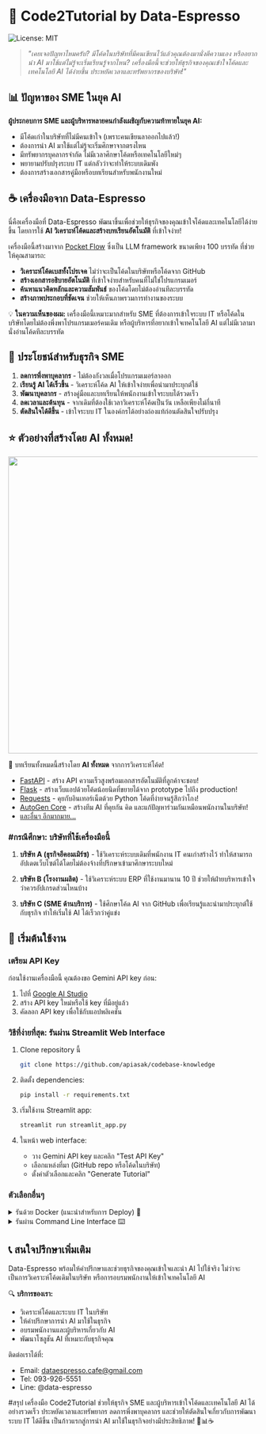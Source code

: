 # 🚀 Code2Tutorial by Data-Espresso

![License: MIT](https://img.shields.io/badge/License-MIT-yellow.svg)

> *"เคยเจอปัญหาไหมครับ? มีโค้ดในบริษัทที่มีคนเขียนไว้แล้วคุณต้องมานั่งตีความเอง หรืออยากนำ AI มาใช้แต่ไม่รู้จะเริ่มเรียนรู้จากไหน? เครื่องมือนี้จะช่วยให้ธุรกิจของคุณเข้าใจโค้ดและเทคโนโลยี AI ได้ง่ายขึ้น ประหยัดเวลาและทรัพยากรของบริษัท!"*


## 📊 ปัญหาของ SME ในยุค AI

**ผู้ประกอบการ SME และผู้บริหารหลายคนกำลังเผชิญกับความท้าทายในยุค AI:**

- มีโค้ดเก่าในบริษัทที่ไม่มีคนเข้าใจ (เพราะคนเขียนลาออกไปแล้ว!)
- ต้องการนำ AI มาใช้แต่ไม่รู้จะเริ่มศึกษาจากตรงไหน
- มีทรัพยากรบุคลากรจำกัด ไม่มีเวลาศึกษาโค้ดหรือเทคโนโลยีใหม่ๆ
- พยายามปรับปรุงระบบ IT แต่กลัวว่าจะทำให้ระบบเดิมพัง
- ต้องการสร้างเอกสารคู่มือหรือบทเรียนสำหรับพนักงานใหม่

## ☕ เครื่องมือจาก Data-Espresso

นี่คือเครื่องมือที่ Data-Espresso พัฒนาขึ้นเพื่อช่วยให้ธุรกิจของคุณเข้าใจโค้ดและเทคโนโลยีได้ง่ายขึ้น โดยการใช้ **AI วิเคราะห์โค้ดและสร้างบทเรียนอัตโนมัติ** ที่เข้าใจง่าย!

เครื่องมือนี้สร้างมาจาก [Pocket Flow](https://github.com/The-Pocket/PocketFlow) ซึ่งเป็น LLM framework ขนาดเพียง 100 บรรทัด ที่ช่วยให้คุณสามารถ:

- **วิเคราะห์โค้ดเบสทั้งโปรเจค** ไม่ว่าจะเป็นโค้ดในบริษัทหรือโค้ดจาก GitHub
- **สร้างเอกสารอธิบายอัตโนมัติ** ที่เข้าใจง่ายสำหรับคนที่ไม่ใช่โปรแกรมเมอร์
- **ค้นหาแนวคิดหลักและความสัมพันธ์** ของโค้ดโดยไม่ต้องอ่านทีละบรรทัด
- **สร้างภาพประกอบที่ชัดเจน** ช่วยให้เห็นภาพรวมการทำงานของระบบ

💡 **ในความเห็นของผม:** เครื่องมือนี้เหมาะมากสำหรับ SME ที่ต้องการเข้าใจระบบ IT หรือโค้ดในบริษัทโดยไม่ต้องพึ่งพาโปรแกรมเมอร์คนเดิม หรือผู้บริหารที่อยากเข้าใจเทคโนโลยี AI แต่ไม่มีเวลามานั่งอ่านโค้ดทีละบรรทัด

## 🎯 ประโยชน์สำหรับธุรกิจ SME

1. **ลดการพึ่งพาบุคลากร** - ไม่ต้องกังวลเมื่อโปรแกรมเมอร์ลาออก
2. **เรียนรู้ AI ได้เร็วขึ้น** - วิเคราะห์โค้ด AI ให้เข้าใจง่ายเพื่อนำมาประยุกต์ใช้
3. **พัฒนาบุคลากร** - สร้างคู่มือและบทเรียนให้พนักงานเข้าใจระบบได้รวดเร็ว
4. **ลดเวลาและต้นทุน** - จากเดิมที่ต้องใช้เวลาวิเคราะห์โค้ดเป็นวัน เหลือเพียงไม่กี่นาที
5. **ตัดสินใจได้ดีขึ้น** - เข้าใจระบบ IT ในองค์กรได้อย่างถ่องแท้ก่อนตัดสินใจปรับปรุง

## ⭐ ตัวอย่างที่สร้างโดย AI ทั้งหมด!

<p align="center">
    <img
      src="./assets/example.png" width="600"
    />
</p>

🤯 บทเรียนทั้งหมดนี้สร้างโดย **AI ทั้งหมด** จากการวิเคราะห์โค้ด!

- [FastAPI](https://the-pocket.github.io/PocketFlow-Tutorial-Codebase-Knowledge/FastAPI) - สร้าง API ความเร็วสูงพร้อมเอกสารอัตโนมัติที่ลูกค้าจะชอบ!
- [Flask](https://the-pocket.github.io/PocketFlow-Tutorial-Codebase-Knowledge/Flask) - สร้างเว็บแอปด้วยโค้ดน้อยนิดที่ขยายได้จาก prototype ไปถึง production!
- [Requests](https://the-pocket.github.io/PocketFlow-Tutorial-Codebase-Knowledge/Requests) - คุยกับอินเทอร์เน็ตด้วย Python โค้ดที่ง่ายจนรู้สึกว่าโกง!
- [AutoGen Core](https://the-pocket.github.io/PocketFlow-Tutorial-Codebase-Knowledge/AutoGen%20Core) - สร้างทีม AI ที่คุยกัน คิด และแก้ปัญหาร่วมกันเหมือนพนักงานในบริษัท!
- [และอื่นๆ อีกมากมาย...](https://github.com/The-Pocket/PocketFlow-Tutorial-Codebase-Knowledge/discussions)

### #กรณีศึกษา: บริษัทที่ใช้เครื่องมือนี้

1. **บริษัท A (ธุรกิจอีคอมเมิร์ซ)** - ใช้วิเคราะห์ระบบเดิมที่พนักงาน IT คนเก่าสร้างไว้ ทำให้สามารถอัปเดตเว็บไซต์ได้โดยไม่ต้องจ้างที่ปรึกษาเข้ามาศึกษาระบบใหม่
   
2. **บริษัท B (โรงงานผลิต)** - ใช้วิเคราะห์ระบบ ERP ที่ใช้งานมานาน 10 ปี ช่วยให้ฝ่ายบริหารเข้าใจว่าควรอัปเกรดส่วนไหนบ้าง

3. **บริษัท C (SME ด้านบริการ)** - ใช้ศึกษาโค้ด AI จาก GitHub เพื่อเรียนรู้และนำมาประยุกต์ใช้กับธุรกิจ ทำให้เริ่มใช้ AI ได้เร็วกว่าคู่แข่ง

## 🚀 เริ่มต้นใช้งาน

### เตรียม API Key

ก่อนใช้งานเครื่องมือนี้ คุณต้องขอ Gemini API key ก่อน:

1. ไปที่ [Google AI Studio](https://aistudio.google.com/app/apikey)
2. สร้าง API key ใหม่หรือใช้ key ที่มีอยู่แล้ว
3. คัดลอก API key เพื่อใช้กับแอปพลิเคชัน

### วิธีที่ง่ายที่สุด: รันผ่าน Streamlit Web Interface

1. Clone repository นี้
   ```bash
   git clone https://github.com/apiasak/codebase-knowledge
   ```

2. ติดตั้ง dependencies:
   ```bash
   pip install -r requirements.txt
   ```

3. เริ่มใช้งาน Streamlit app:
   ```bash
   streamlit run streamlit_app.py
   ```

4. ในหน้า web interface:
   - วาง Gemini API key และคลิก "Test API Key"
   - เลือกแหล่งที่มา (GitHub repo หรือโค้ดในบริษัท)
   - ตั้งค่าตัวเลือกและคลิก "Generate Tutorial"

### ตัวเลือกอื่นๆ

<details>
<summary>รันด้วย Docker (แนะนำสำหรับการ Deploy) 🐳</summary>

วิธีที่ง่ายที่สุดในการรันแอปพลิเคชันนี้โดยไม่ต้องติดตั้ง dependencies คือใช้ Docker:

1. Clone repository นี้
   ```bash
   git clone https://github.com/apiasak/codebase-knowledge
   ```

2. รันด้วย docker-compose:
   ```bash
   GEMINI_API_KEY=your_api_key docker-compose up
   ```

3. เข้าถึง Streamlit interface ที่ http://localhost:8501

</details>

<details>
<summary>รันผ่าน Command Line Interface ⌨️</summary>

คุณยังสามารถรันแอปพลิเคชันโดยตรงจาก command line:

1. Clone repository นี้
   ```bash
   git clone https://github.com/apiasak/codebase-knowledge
   ```

2. ติดตั้ง dependencies:
   ```bash
   pip install -r requirements.txt
   ```

3. ตั้งค่า Gemini API key:
   ```bash
   export GEMINI_API_KEY=your_api_key
   ```

4. สร้างบทเรียนเกี่ยวกับโค้ดโดยรันสคริปต์หลัก:
    ```bash
    # วิเคราะห์ GitHub repository
    python main.py --repo https://github.com/username/repo --include "*.py" "*.js" --exclude "tests/*" --max-size 50000

    # หรือวิเคราะห์โค้ดในบริษัท
    python main.py --dir /path/to/your/codebase --include "*.py" --exclude "*test*"
    ```

</details>

## 📞 สนใจปรึกษาเพิ่มเติม

Data-Espresso พร้อมให้คำปรึกษาและช่วยธุรกิจของคุณเข้าใจและนำ AI ไปใช้จริง ไม่ว่าจะเป็นการวิเคราะห์โค้ดเดิมในบริษัท หรือการอบรมพนักงานให้เข้าใจเทคโนโลยี AI

🔍 **บริการของเรา:**
- วิเคราะห์โค้ดและระบบ IT ในบริษัท
- ให้คำปรึกษาการนำ AI มาใช้ในธุรกิจ
- อบรมพนักงานและผู้บริหารเกี่ยวกับ AI
- พัฒนาโซลูชัน AI ที่เหมาะกับธุรกิจคุณ

ติดต่อเราได้ที่:
- Email: dataespresso.cafe@gmail.com
- Tel: 093-926-5551
- Line: @data-espresso

#สรุป
เครื่องมือ Code2Tutorial ช่วยให้ธุรกิจ SME และผู้บริหารเข้าใจโค้ดและเทคโนโลยี AI ได้อย่างรวดเร็ว ประหยัดเวลาและทรัพยากร ลดการพึ่งพาบุคลากร และช่วยให้ตัดสินใจเกี่ยวกับการพัฒนาระบบ IT ได้ดีขึ้น เป็นก้าวแรกสู่การนำ AI มาใช้ในธุรกิจอย่างมีประสิทธิภาพ! 🚀📊☕